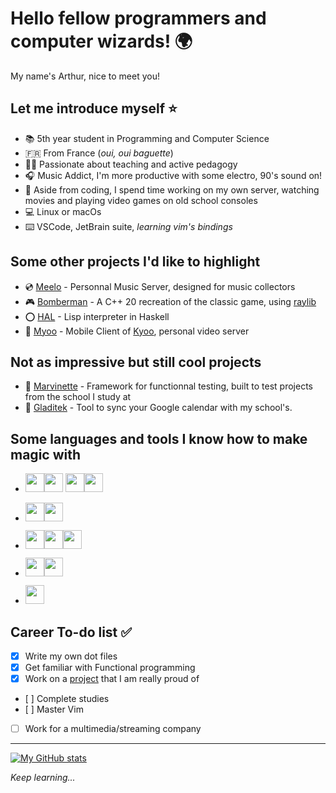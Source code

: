 # Hello fellow programmers and computer wizards! :earth_africa:

My name's Arthur, nice to meet you!

## Let me introduce myself :star:

- :books: 5th year student in Programming and Computer Science
- :fr: From France (*oui, oui baguette*)
- :teacher: Passionate about teaching and active pedagogy
- :headphones: Music Addict, I'm more productive with some electro, 90's sound on!
- :cherry_blossom: Aside from coding, I spend time working on my own server, watching movies and playing video games on old school consoles
- :computer: Linux or macOs
- :keyboard: VSCode, JetBrain suite, *learning vim's bindings*

## Some other projects I'd like to highlight

- :cd: [Meelo](https://github.com/Arthi-chaud/Meelo) - Personnal Music Server, designed for music collectors
- :video_game: [Bomberman](https://github.com/AnonymusRaccoon/Bomberman) - A C++ 20 recreation of the classic game, using [raylib](https://github.com/raysan5/raylib)
- :o: [HAL](https://github.com/Arthi-chaud/HAL) - Lisp interpreter in Haskell
- :movie_camera: [Myoo](https://github.com/Arthi-chaud/Myoo) - Mobile Client of [Kyoo](https://github.com/AnonymusRaccoon/Kyoo), personal video server

## Not as impressive but still cool projects

- :microscope: [Marvinette](https://github.com/Arthi-chaud/Marvinette) - Framework for functionnal testing, built to test projects from the school I study at
- :calendar: [Gladitek](https://github.com/Arthi-chaud/Gladitek) - Tool to sync your Google calendar with my school's.

## Some languages and tools I know how to make magic with

- <img src="https://cdn.jsdelivr.net/gh/devicons/devicon/icons/c/c-original.svg" height="30px"/><img src="https://cdn.jsdelivr.net/gh/devicons/devicon/icons/cplusplus/cplusplus-original.svg" height="30px"/>
<img src="https://cdn.jsdelivr.net/gh/devicons/devicon/icons/python/python-original.svg" height="30px"/><img src="https://cdn.jsdelivr.net/gh/devicons/devicon/icons/haskell/haskell-original.svg" height="30px"/>

- <img src="https://cdn.jsdelivr.net/gh/devicons/devicon/icons/react/react-original.svg" height="30px"/><img src="https://cdn.jsdelivr.net/gh/devicons/devicon/icons/flutter/flutter-original.svg" height="30px"/>

- <img src="https://cdn.jsdelivr.net/gh/devicons/devicon/icons/typescript/typescript-original.svg" height="30px"/><img src="https://cdn.jsdelivr.net/gh/devicons/devicon/icons/nestjs/nestjs-plain.svg" height="30px"/><img src="https://cdn.jsdelivr.net/gh/devicons/devicon/icons/nextjs/nextjs-original.svg" height="30px"/>

- <img src="https://cdn.jsdelivr.net/gh/devicons/devicon/icons/markdown/markdown-original.svg" height="30px"/><img src="https://cdn.jsdelivr.net/gh/devicons/devicon/icons/latex/latex-original.svg" height="30px"/>

- <img src="https://cdn.jsdelivr.net/gh/devicons/devicon/icons/docker/docker-original.svg" height="30px"/>

## Career To-do list :white_check_mark: 

- [x] Write my own dot files
- [x] Get familiar with Functional programming
- [x] Work on a [project](https://github.com/Arthi-chaud/Meelo) that I am really proud of
- [ ] Complete studies
- [ ] Master Vim
- [ ] Work for a multimedia/streaming company

---

[![My GitHub stats](https://github-readme-stats.vercel.app/api?username=Arthi-chaud&theme=darcula)](https://github.com/anuraghazra/github-readme-stats)

*Keep learning...*
